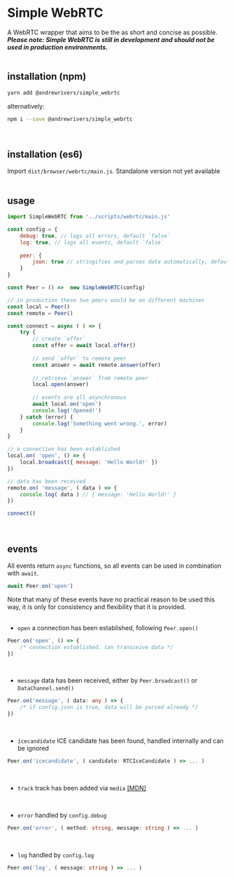 # Simple WebRTC
A WebRTC wrapper that aims to be the as short and concise as possible.<br>
***Please note: Simple WebRTC is still in development and should not be used in production environments.***
<br><br>


## installation (npm)

```bash
yarn add @andrewrivers/simple_webrtc
```

alternatively:

```bash
npm i --save @andrewrivers/simple_webrtc
```
<br>


## installation (es6)
Import `dist/browser/webrtc/main.js`. Standalone version not yet available<br>
<br>


## usage
```js
import SimpleWebRTC from '../scripts/webrtc/main.js'

const config = {
    debug: true, // logs all errors, default `false`
    log: true, // logs all events, default `false`
    
    peer: {
        json: true // stringifies and parses data automatically, default `true`
    }
}

const Peer = () =>  new SimpleWebRTC(config)

// in production these two peers would be on different machines
const local = Peer()
const remote = Peer()

const connect = async ( ) => {
	try {
        // create `offer`
		const offer = await local.offer()
        
		// send `offer` to remote peer
		const answer = await remote.answer(offer)
	
		// retrieve `answer` from remote peer
		local.open(answer)
	
		// events are all asynchronous
		await local.on('open')
		console.log('Opened!')
	} catch (error) {
		console.log('Something went wrong.', error)
	}
}

// a connection has been established
local.on( 'open', () => {
	local.broadcast({ message: 'Hello World!' })
})

// data has been received
remote.on( 'message', ( data ) => {
	console.log( data ) // { message: 'Hello World!' }
})

connect()
```
<br>


## events

All events return `async` functions, so all events can be used in combination with `await`. 
```js
await Peer.on('open')
```
Note that many of these events have no practical reason to be used this way, it is only for consistency and flexibility that it is provided.<br>
<br>


* `open`  a connection has been established, following `Peer.open()`
```ts
Peer.on('open', () => {
    /* connection established, can transceive data */
})
```
<br>


* `message` data has been received, either by `Peer.broadcast()` or `DataChannel.send()`
```ts
Peer.on('message', ( data: any ) => {
    /* if config.json is true, data will be parsed already */
})
```
<br>


* `icecandidate` ICE candidate has been found, handled internally and can be ignored
```ts
Peer.on('icecandidate', ( candidate: RTCIceCandidate ) => ... )
```
<br>


* `track` track has been added via `media` [[MDN]](https://developer.mozilla.org/en-US/docs/Web/API/RTCPeerConnection/ontrack)<br>
<br>


* `error` handled by `config.debug`
```ts
Peer.on('error', ( method: string, message: string ) => ... )
```
<br>


* `log` handled by `config.log`
```ts
Peer.on('log', ( message: string ) => ... )
```
<br>


<br><br>


